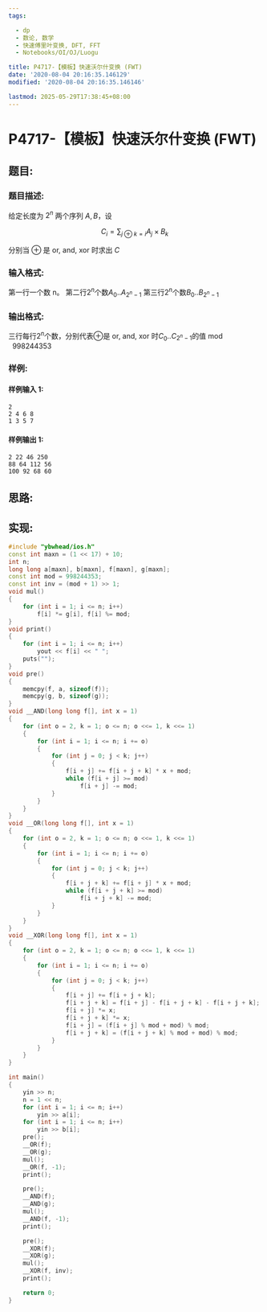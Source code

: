 ```yaml
---
tags:

  - dp
  - 数论, 数学
  - 快速傅里叶变换, DFT, FFT
  - Notebooks/OI/OJ/Luogu

title: P4717-【模板】快速沃尔什变换 (FWT)
date: '2020-08-04 20:16:35.146129'
modified: '2020-08-04 20:16:35.146146'

lastmod: 2025-05-29T17:38:45+08:00
---
```


# P4717-【模板】快速沃尔什变换 (FWT)

## 题目:

### 题目描述:

给定长度为 $2^n$ 两个序列 $A, B$，设

$$C_i=\sum_{j\oplus k = i}A_j \times B_k$$

分别当 $\oplus$ 是 or, and, xor 时求出 $C$

### 输入格式:

第一行一个数 n。
第二行$2^n$个数$A_0.. A_{2^n-1}$
第三行$2^n$个数$B_0.. B_{2^n-1}$

### 输出格式:

三行每行$2^n$个数，分别代表$\oplus$是 or, and, xor 时$C_0.. C_{2^n-1}$的值$\bmod\ 998244353$

### 样例:

#### 样例输入 1:

``` 
2
2 4 6 8
1 3 5 7
```

#### 样例输出 1:

``` 
2 22 46 250
88 64 112 56
100 92 68 60
```

## 思路:

## 实现:

``` cpp
#include "ybwhead/ios.h"
const int maxn = (1 << 17) + 10;
int n;
long long a[maxn], b[maxn], f[maxn], g[maxn];
const int mod = 998244353;
const int inv = (mod + 1) >> 1;
void mul()
{
    for (int i = 1; i <= n; i++)
        f[i] *= g[i], f[i] %= mod;
}
void print()
{
    for (int i = 1; i <= n; i++)
        yout << f[i] << " ";
    puts("");
}
void pre()
{
    memcpy(f, a, sizeof(f));
    memcpy(g, b, sizeof(g));
}
void __AND(long long f[], int x = 1)
{
    for (int o = 2, k = 1; o <= n; o <<= 1, k <<= 1)
    {
        for (int i = 1; i <= n; i += o)
        {
            for (int j = 0; j < k; j++)
            {
                f[i + j] += f[i + j + k] * x + mod;
                while (f[i + j] >= mod)
                    f[i + j] -= mod;
            }
        }
    }
}
void __OR(long long f[], int x = 1)
{
    for (int o = 2, k = 1; o <= n; o <<= 1, k <<= 1)
    {
        for (int i = 1; i <= n; i += o)
        {
            for (int j = 0; j < k; j++)
            {
                f[i + j + k] += f[i + j] * x + mod;
                while (f[i + j + k] >= mod)
                    f[i + j + k] -= mod;
            }
        }
    }
}
void __XOR(long long f[], int x = 1)
{
    for (int o = 2, k = 1; o <= n; o <<= 1, k <<= 1)
    {
        for (int i = 1; i <= n; i += o)
        {
            for (int j = 0; j < k; j++)
            {
                f[i + j] += f[i + j + k];
                f[i + j + k] = f[i + j] - f[i + j + k] - f[i + j + k];
                f[i + j] *= x;
                f[i + j + k] *= x;
                f[i + j] = (f[i + j] % mod + mod) % mod;
                f[i + j + k] = (f[i + j + k] % mod + mod) % mod;
            }
        }
    }
}

int main()
{
    yin >> n;
    n = 1 << n;
    for (int i = 1; i <= n; i++)
        yin >> a[i];
    for (int i = 1; i <= n; i++)
        yin >> b[i];
    pre();
    __OR(f);
    __OR(g);
    mul();
    __OR(f, -1);
    print();

    pre();
    __AND(f);
    __AND(g);
    mul();
    __AND(f, -1);
    print();

    pre();
    __XOR(f);
    __XOR(g);
    mul();
    __XOR(f, inv);
    print();

    return 0;
}
```
